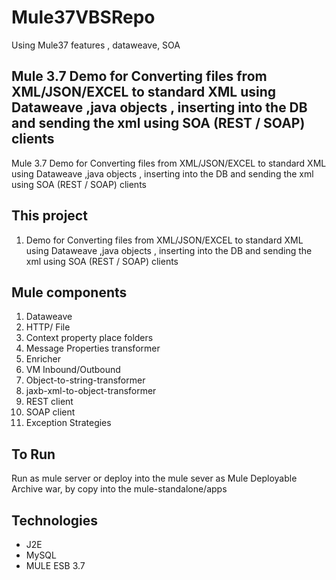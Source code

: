 # Mule37VBSRepo
Using Mule37 features , dataweave, SOA

Mule 3.7 Demo for Converting files from XML/JSON/EXCEL to standard XML using Dataweave ,java objects , inserting into the DB and sending the xml using SOA (REST / SOAP) clients
--------------
Mule 3.7 Demo for Converting files from XML/JSON/EXCEL to standard XML using Dataweave ,java objects , inserting into the DB and sending the xml using SOA (REST / SOAP) clients


This project 
---------
1.	Demo for Converting files from XML/JSON/EXCEL to standard XML using Dataweave ,java objects , inserting into the DB and sending the xml using SOA (REST / SOAP) clients


Mule components
---------
1.	Dataweave
2.  HTTP/ File
3.	Context property place folders
4.	Message Properties transformer
5.	Enricher
6.	VM Inbound/Outbound
7.	Object-to-string-transformer
8.	jaxb-xml-to-object-transformer
9.	REST client
10. SOAP client
11. Exception Strategies



To Run
-------
Run as mule server or deploy into the mule sever as Mule Deployable Archive war,  by copy into the mule-standalone/apps


Technologies
---------
- J2E
- MySQL
- MULE ESB 3.7
